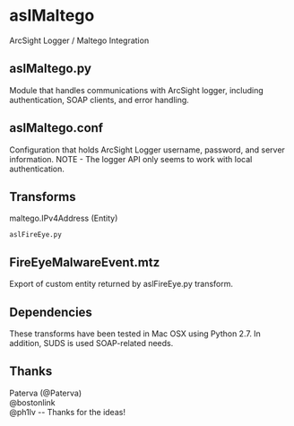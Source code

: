 aslMaltego
==========
ArcSight Logger / Maltego Integration

aslMaltego.py 
----------------
Module that handles communications with ArcSight logger, including authentication, 
SOAP clients, and error handling.

aslMaltego.conf
----------------
Configuration that holds ArcSight Logger username, password, and server information.
NOTE - The logger API only seems to work with local authentication.

Transforms
--------------------
maltego.IPv4Address (Entity)

	aslFireEye.py

FireEyeMalwareEvent.mtz
--------------------
Export of custom entity returned by aslFireEye.py transform.

Dependencies 
-------------
These transforms have been tested in Mac OSX using Python 2.7. In addition, SUDS is used 
SOAP-related needs.

Thanks
-----------------
Paterva (@Paterva)<br/>
@bostonlink<br/>
@ph1lv -- Thanks for the ideas!
